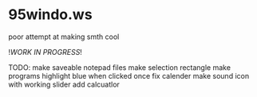 # 95windo.ws
poor attempt at making smth cool

!*WORK IN PROGRESS*!

TODO:
make saveable notepad files
make selection rectangle
make programs highlight blue when clicked once
fix calender
make sound icon with working slider
add calcuatlor
